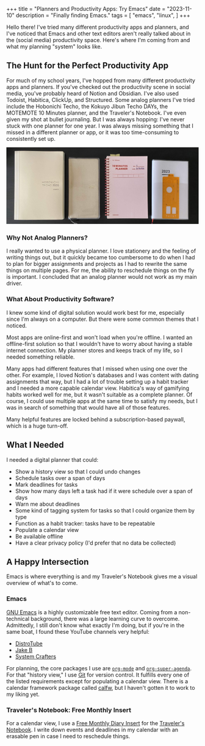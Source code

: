 +++
title = "Planners and Productivity Apps: Try Emacs"
date = "2023-11-10"
description = "Finally finding Emacs."
tags = [
    "emacs",
    "linux",
]
+++

Hello there! I've tried many different productivity apps and planners, and I've noticed that Emacs and other text editors aren't really talked about in the (social media) productivity space. Here's where I'm coming from and what my planning "system" looks like.

## The Hunt for the Perfect Productivity App

For much of my school years, I've hopped from many different productivity apps and planners. If you've checked out the productivity scene in social media, you've probably heard of Notion and Obsidian. I've also used Todoist, Habitica, ClickUp, and Structured. Some analog planners I've tried include the Hobonichi Techo, the Kokuyo Jibun Techo DAYs, the MOTEMOTE 10 Minutes planner, and the Traveler's Notebook. I've even given my shot at bullet journaling. But I was always hopping: I've never stuck with one planner for one year. I was always missing something that I missed in a different planner or app, or it was too time-consuming to consistently set up.

![Four planners laid out on table](./images/planners.jpg "800px")

### Why Not Analog Planners?

I really wanted to use a physical planner. I love stationery and the feeling of writing things out, but it quickly became too cumbersome to do when I had to plan for bigger assignments and projects as I had to rewrite the same things on multiple pages. For me, the ability to reschedule things on the fly is important. I concluded that an analog planner would not work as my main driver.

### What About Productivity Software?

I knew some kind of digital solution would work best for me, especially since I'm always on a computer. But there were some common themes that I noticed.

Most apps are online-first and won't load when you're offline. I wanted an offline-first solution so that I wouldn't have to worry about having a stable internet connection. My planner stores and keeps track of my life, so I needed something reliable.

Many apps had different features that I missed when using one over the other. For example, I loved Notion's databases and I was content with dating assignments that way, but I had a lot of trouble setting up a habit tracker and I needed a more capable calendar view. Habitica's way of gamifying habits worked well for me, but it wasn't suitable as a complete planner. Of course, I could use multiple apps at the same time to satisfy my needs, but I was in search of something that would have all of those features.

Many helpful features are locked behind a subscription-based paywall, which is a huge turn-off.

## What I Needed

I needed a digital planner that could:
* Show a history view so that I could undo changes
* Schedule tasks over a span of days
* Mark deadlines for tasks
* Show how many days left a task had if it were schedule over a span of days
* Warn me about deadlines
* Some kind of tagging system for tasks so that I could organize them by type
* Function as a habit tracker: tasks have to be repeatable
* Populate a calendar view
* Be available offline
* Have a clear privacy policy (I'd prefer that no data be collected)

## A Happy Intersection

Emacs is where everything is and my Traveler's Notebook gives me a visual overview of what's to come.

### Emacs

[GNU Emacs](https://www.gnu.org/software/emacs/) is a highly customizable free text editor. Coming from a non-technical background, there was a large learning curve to overcome. Admittedly, I still don't know what exactly I'm doing, but if you're in the same boat, I found these YouTube channels very helpful:

* [DistroTube](https://www.youtube.com/@DistroTube/videos)
* [Jake B](https://www.youtube.com/@JakeBox0/videos)
* [System Crafters](https://www.youtube.com/@SystemCrafters/videos)

For planning, the core packages I use are [`org-mode`](https://orgmode.org/) and [`org-super-agenda`](https://github.com/alphapapa/org-super-agenda). For that "history view," I use [Git](https://git-scm.com/) for version control. It fulfills every one of the listed requirements except for populating a calendar view. There is a calendar framework package called [calfw](https://github.com/kiwanami/emacs-calfw), but I haven't gotten it to work to my liking yet.

### Traveler's Notebook: Free Monthly Insert

For a calendar view, I use a [Free Monthly Diary Insert](https://shop.travelerscompanyusa.com/products/travelers-notebook-refill-free-diary-monthly) for the [Traveler's Notebook](https://shop.travelerscompanyusa.com/products/travelers-notebook-brown). I write down events and deadlines in my calendar with an erasable pen in case I need to reschedule things.